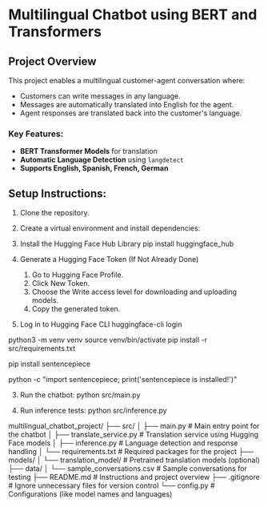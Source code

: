 
# Multilingual Chatbot using BERT and Transformers

## Project Overview
This project enables a multilingual customer-agent conversation where:
- Customers can write messages in any language.
- Messages are automatically translated into English for the agent.
- Agent responses are translated back into the customer's language.

### Key Features:
- **BERT Transformer Models** for translation
- **Automatic Language Detection** using `langdetect`
- **Supports English, Spanish, French, German**

## Setup Instructions:
1. Clone the repository.
2. Create a virtual environment and install dependencies:


3. Install the Hugging Face Hub Library
pip install huggingface_hub

4. Generate a Hugging Face Token (If Not Already Done)
	1.	Go to Hugging Face Profile.
	2.	Click New Token.
	3.	Choose the Write access level for downloading and uploading models.
	4.	Copy the generated token.


5. Log in to Hugging Face CLI 
huggingface-cli login

python3 -m venv venv
source venv/bin/activate
pip install -r src/requirements.txt

pip install sentencepiece

python -c "import sentencepiece; print('sentencepiece is installed!')"

3. Run the chatbot:
python src/main.py

4. Run inference tests:
python src/inference.py





multilingual_chatbot_project/
├── src/
│   ├── main.py                      # Main entry point for the chatbot
│   ├── translate_service.py         # Translation service using Hugging Face models
│   ├── inference.py                 # Language detection and response handling
│   └── requirements.txt             # Required packages for the project
├── models/
│   └── translation_model/           # Pretrained translation models (optional)
├── data/
│   └── sample_conversations.csv     # Sample conversations for testing
├── README.md                        # Instructions and project overview
├── .gitignore                       # Ignore unnecessary files for version control
└── config.py                        # Configurations (like model names and languages)